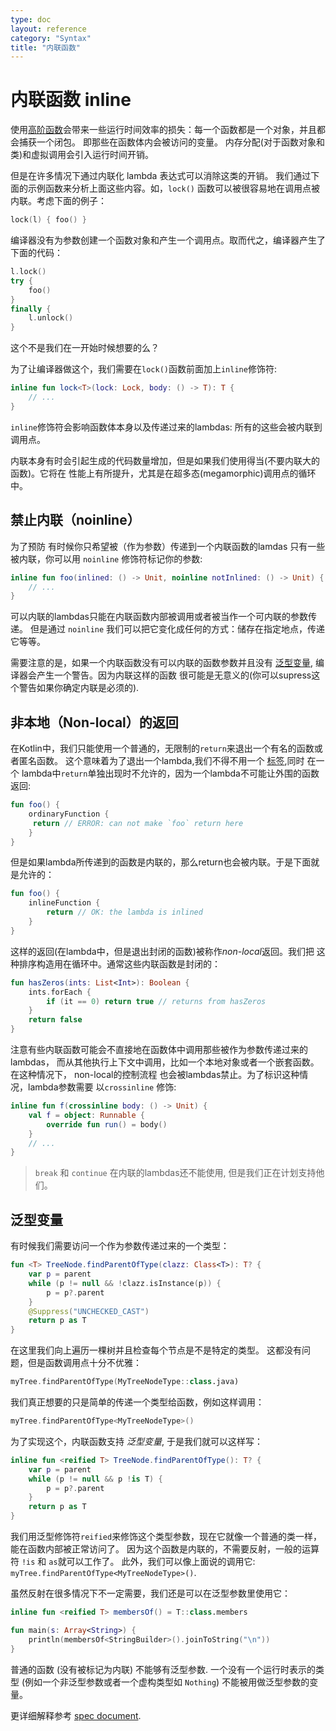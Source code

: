 ```yaml
---
type: doc
layout: reference
category: "Syntax"
title: "内联函数"
---
```


# 内联函数 inline

使用[高阶函数](lambdas.html)会带来一些运行时间效率的损失：每一个函数都是一个对象，并且都会捕获一个闭包。
即那些在函数体内会被访问的变量。
内存分配(对于函数对象和类)和虚拟调用会引入运行时间开销。

但是在许多情况下通过内联化 lambda 表达式可以消除这类的开销。
我们通过下面的示例函数来分析上面这些内容。如，`lock()` 函数可以被很容易地在调用点被内联。考虑下面的例子：

``` kotlin
lock(l) { foo() }
```

编译器没有为参数创建一个函数对象和产生一个调用点。取而代之，编译器产生了下面的代码：

``` kotlin
l.lock()
try {
    foo()
}
finally {
    l.unlock()
}
```

这个不是我们在一开始时候想要的么？

为了让编译器做这个，我们需要在`lock()`函数前面加上`inline`修饰符:

``` kotlin
inline fun lock<T>(lock: Lock, body: () -> T): T {
    // ...
}
```

`inline`修饰符会影响函数体本身以及传递过来的lambdas: 所有的这些会被内联到
调用点。

内联本身有时会引起生成的代码数量增加，但是如果我们使用得当(不要内联大的函数)。它将在
性能上有所提升，尤其是在超多态(megamorphic)调用点的循环中。

## 禁止内联（noinline）

为了预防 有时候你只希望被（作为参数）传递到一个内联函数的lamdas 只有一些被内联，你可以用 `noinline` 修饰符标记你的参数:

``` kotlin
inline fun foo(inlined: () -> Unit, noinline notInlined: () -> Unit) {
    // ...
}
```

可以内联的lambdas只能在内联函数内部被调用或者被当作一个可内联的参数传递。
但是通过 `noinline` 我们可以把它变化成任何的方式：储存在指定地点，传递它等等。

需要注意的是，如果一个内联函数没有可以内联的函数参数并且没有
[泛型变量](#reified-type-parameters), 编译器会产生一个警告。因为内联这样的函数
很可能是无意义的(你可以supress这个警告如果你确定内联是必须的).

## 非本地（Non-local）的返回

在Kotlin中，我们只能使用一个普通的，无限制的`return`来退出一个有名的函数或者匿名函数。
这个意味着为了退出一个lambda,我们不得不用一个 [标签](returns.html#return-at-labels),同时 在一个
lambda中`return`单独出现时不允许的，因为一个lambda不可能让外围的函数返回:

``` kotlin
fun foo() {
    ordinaryFunction {
     return // ERROR: can not make `foo` return here
    }
}
```

但是如果lambda所传递到的函数是内联的，那么return也会被内联。于是下面就是允许的：

``` kotlin
fun foo() {
    inlineFunction {
        return // OK: the lambda is inlined
    }
}
```

这样的返回(在lambda中，但是退出封闭的函数)被称作*non-local*返回。我们把
这种排序构造用在循环中。通常这些内联函数是封闭的：

``` kotlin
fun hasZeros(ints: List<Int>): Boolean {
    ints.forEach {
        if (it == 0) return true // returns from hasZeros
    }
    return false
}
```

注意有些内联函数可能会不直接地在函数体中调用那些被作为参数传递过来的lambdas，
而从其他执行上下文中调用，比如一个本地对象或者一个嵌套函数。在这种情况下， non-local的控制流程
也会被lambdas禁止。为了标识这种情况，lambda参数需要
以`crossinline` 修饰:

``` kotlin
inline fun f(crossinline body: () -> Unit) {
    val f = object: Runnable {
        override fun run() = body()
    }
    // ...
}
```


> `break` 和 `continue` 在内联的lambdas还不能使用, 但是我们正在计划支持他们。

## 泛型变量

有时候我们需要访问一个作为参数传递过来的一个类型：

``` kotlin
fun <T> TreeNode.findParentOfType(clazz: Class<T>): T? {
    var p = parent
    while (p != null && !clazz.isInstance(p)) {
        p = p?.parent
    }
    @Suppress("UNCHECKED_CAST")
    return p as T
}
```

在这里我们向上遍历一棵树并且检查每个节点是不是特定的类型。
这都没有问题，但是函数调用点十分不优雅：

``` kotlin
myTree.findParentOfType(MyTreeNodeType::class.java)
```

我们真正想要的只是简单的传递一个类型给函数，例如这样调用：

``` kotlin
myTree.findParentOfType<MyTreeNodeType>()
```

为了实现这个，内联函数支持 *泛型变量*, 于是我们就可以这样写：

``` kotlin
inline fun <reified T> TreeNode.findParentOfType(): T? {
    var p = parent
    while (p != null && p !is T) {
        p = p?.parent
    }
    return p as T
}
```

我们用泛型修饰符`reified`来修饰这个类型参数，现在它就像一个普通的类一样，能在函数内部被正常访问了。
因为这个函数是内联的，不需要反射，一般的运算符 `!is`
和 `as`就可以工作了。 此外，我们可以像上面说的调用它:
`myTree.findParentOfType<MyTreeNodeType>()`.

虽然反射在很多情况下不一定需要，我们还是可以在泛型参数里使用它：

``` kotlin
inline fun <reified T> membersOf() = T::class.members

fun main(s: Array<String>) {
    println(membersOf<StringBuilder>().joinToString("\n"))
}
```

普通的函数 (没有被标记为内联) 不能够有泛型参数.
一个没有一个运行时表示的类型 (例如一个非泛型参数或者一个虚构类型如 `Nothing`)
不能被用做泛型参数的变量。

更详细解释参考 [spec document](https://github.com/JetBrains/kotlin/blob/master/spec-docs/reified-type-parameters.md).
